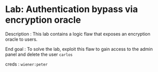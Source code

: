 # Lab: Authentication bypass via encryption oracle

Description : This lab contains a logic flaw that exposes an encryption oracle to users.

End goal : To solve the lab, exploit this flaw to gain access to the admin panel and delete the user `carlos`

creds : `wiener:peter`
